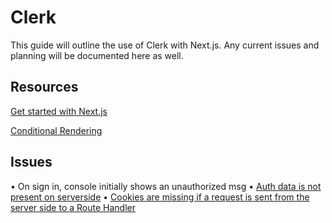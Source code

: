 # Clerk

This guide will outline the use of Clerk with Next.js. Any current issues and planning will be documented here as well.

## Resources

[Get started with Next.js](https://clerk.com/docs/nextjs/get-started-with-nextjs)

[Conditional Rendering](https://clerk.com/blog/conditional-rendering-react?utm_source=www.google.com&utm_medium=referral&utm_campaign=none)

## Issues
• On sign in, console initially shows an unauthorized msg
• [Auth data is not present on serverside](https://github.com/clerkinc/javascript/issues/1528)
• [Cookies are missing if a request is sent from the server side to a Route Handler](https://github.com/vercel/next.js/issues/47126)